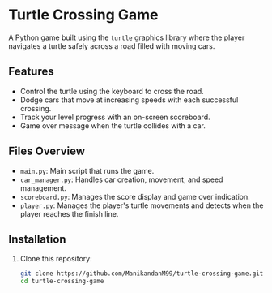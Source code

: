 # Turtle Crossing Game

A Python game built using the `turtle` graphics library where the player navigates a turtle safely across a road filled with moving cars.

## Features

- Control the turtle using the keyboard to cross the road.
- Dodge cars that move at increasing speeds with each successful crossing.
- Track your level progress with an on-screen scoreboard.
- Game over message when the turtle collides with a car.

## Files Overview

- `main.py`: Main script that runs the game.
- `car_manager.py`: Handles car creation, movement, and speed management.
- `scoreboard.py`: Manages the score display and game over indication.
- `player.py`: Manages the player's turtle movements and detects when the player reaches the finish line.

## Installation

1. Clone this repository:
   ```bash
   git clone https://github.com/ManikandanM99/turtle-crossing-game.git
   cd turtle-crossing-game
